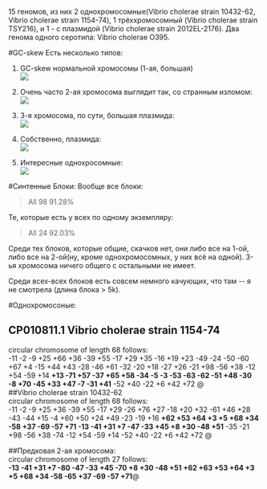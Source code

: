 15 геномов, из них 2 однохромосомные(Vibrio cholerae strain 10432-62, Vibrio cholerae strain 1154-74), 1 трёххромосомный (Vibrio cholerae strain TSY216), и 1 - с плазмидой (Vibrio cholerae strain 2012EL-2176). Два генома одного серотипа: Vibrio cholerae O395.  

#GC-skew
Есть несколько типов:  

1. GC-skew нормальной хромосомы (1-ая, большая)  
![](https://cloud.githubusercontent.com/assets/12018612/18810616/105faf88-82ac-11e6-9a46-ace57932bdc5.jpg)

2. Очень часто 2-ая хромосома выглядит так, со странным изломом:  
![](https://cloud.githubusercontent.com/assets/12018612/18810622/239c0948-82ac-11e6-88b8-20133cf9edde.jpg)

3. 3-я хромосома, по сути, большая плазмида:  
![](https://cloud.githubusercontent.com/assets/12018612/18810623/23b06622-82ac-11e6-9cb1-5360e3ac9dac.jpg)

4. Собственно, плазмида:  
![](https://cloud.githubusercontent.com/assets/12018612/18810620/2398088e-82ac-11e6-996d-8a77da9e256d.jpg)

5. Интересные однохросомные:  
![](https://cloud.githubusercontent.com/assets/12018612/18810621/239811b2-82ac-11e6-8a3e-7d91e458a933.jpg)

#Синтенные Блоки:
Вообще все блоки:
> All  98	91.28%

Те, которые есть у всех по одному экземпляру:
> All  24	92.03%

Среди тех блоков, которые общие, скачков нет, они либо все на 1-ой, либо все на 2-ой(ну, кроме однохромосомных, у них всё на одной). 3-ья хромосома ничего общего с остальными не имеет.

Среди всех-всех блоков есть совсем немного качующих, что там -- я не смотрела (длина блока > 5k).

#Однохромосоные:
## CP010811.1 Vibrio cholerae strain 1154-74  
circular chromosome of length 68 follows:  
-11 -2 -9 +25 +66 +36 -39 +55 -17 +29 +35 -16 +19 +23 -49 -24 -50 -60 +67 +4 -15 +44 +43 -28 -46 +61 -32 -20 +18 -27 +26 -21 +98 -56 +38 -12 +54 -59 +14 **+13 -71 +57 -37 +65 +58 -34 -5 -3 -53 -63 -62 -51 +48 -30 -8 +70 -45 +33 +47 -7 -31 +41** -52 +40 -22 +6 +42 +72 @  
##Vibrio cholerae strain 10432-62  
circular chromosome of length 68 follows:  
-11 -2 -9 +25 +36 -39 +55 -17 +29 -26 +76 +27 -18 +20 +32 -61 +46 +28 -43 -44 +15 -4 +60 +50 +24 +49 -23 -19 +16 **+62 +53 +64 +3 +5 +68 +34 -58 +37 -69 -57 +71 -13 -41 +31 +7 -47 -33 +45 +8 +30 -48 +51** -35 -21 +98 -56 +38 -74 -12 +54 -59 +14 -52 +40 -22 +6 +42 +72 @  

##Предковая 2-ая хромосома:  
circular chromosome of length 27 follows:  
**-13 -41 +31 +7 -80 -47 -33 +45 -70 +8 +30 -48 +51 +62 +63 +53 +64 +3 +5 +68 +34 -58 -65 +37 -69 -57 +71**@  

